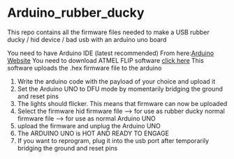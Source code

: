 # Arduino_rubber_ducky
This repo contains all the firmware files needed to make a USB rubber ducky / hid device / bad usb with an arduino uno board

You need to have Arduino IDE (latest recommended) From here:[Arduino Website](https://www.arduino.cc/en/software)
You need to download ATMEL FLIP software [click here](https://www.microchip.com/en-us/development-tool/FLIP)
This software uploads the .hex firmware file to the arduino


1. Write the arduino code with the payload of your choice and upload it
2. Set the Arduino UNO to DFU mode by momentarily bridging the ground and reset pins
3. The lights should flicker. This means that firmware can now be uploaded
4. Select the firmware
    hid firmware file --> for use as rubber ducky
    normal firmware file --> for use as normal Arduino UNO
5. upload the firmware and unplug the Arduino UNO
6. The ARDUINO UNO is HOT AND READY TO ENGAGE
7. If you want to reprogram, plug it into the usb port after temporarily bridging the ground and reset pins